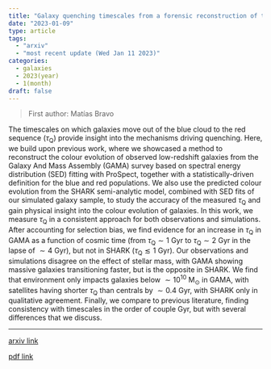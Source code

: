 ```yaml
---
title: "Galaxy quenching timescales from a forensic reconstruction of their colour evolution"
date: "2023-01-09"
type: article
tags:
  - "arxiv"
  - "most recent update (Wed Jan 11 2023)"
categories:
  - galaxies
  - 2023(year)
  - 1(month)
draft: false
---
```


> First author: Matías Bravo

 The timescales on which galaxies move out of the blue cloud to the red
sequence ($\tau^{}_\mathrm{Q}$) provide insight into the mechanisms driving
quenching. Here, we build upon previous work, where we showcased a method to
reconstruct the colour evolution of observed low-redshift galaxies from the
Galaxy And Mass Assembly (GAMA) survey based on spectral energy distribution
(SED) fitting with ProSpect, together with a statistically-driven definition
for the blue and red populations. We also use the predicted colour evolution
from the SHARK semi-analytic model, combined with SED fits of our simulated
galaxy sample, to study the accuracy of the measured $\tau^{}_\mathrm{Q}$ and
gain physical insight into the colour evolution of galaxies. In this work, we
measure $\tau^{}_\mathrm{Q}$ in a consistent approach for both observations and
simulations. After accounting for selection bias, we find evidence for an
increase in $\tau^{}_\mathrm{Q}$ in GAMA as a function of cosmic time (from
$\tau^{}_\mathrm{Q}\sim1$ Gyr to $\tau^{}_\mathrm{Q}\sim2$ Gyr in the lapse of
$\sim4$ Gyr), but not in SHARK ($\tau^{}_\mathrm{Q}\lesssim1$ Gyr). Our
observations and simulations disagree on the effect of stellar mass, with GAMA
showing massive galaxies transitioning faster, but is the opposite in SHARK. We
find that environment only impacts galaxies below $\sim10^{10}$ M$_\odot$ in
GAMA, with satellites having shorter $\tau^{}_\mathrm{Q}$ than centrals by
$\sim0.4$ Gyr, with SHARK only in qualitative agreement. Finally, we compare to
previous literature, finding consistency with timescales in the order of couple
Gyr, but with several differences that we discuss.

---
[arxiv link](http://arxiv.org/abs/2301.03702v1)

[pdf link](http://arxiv.org/pdf/2301.03702v1)
